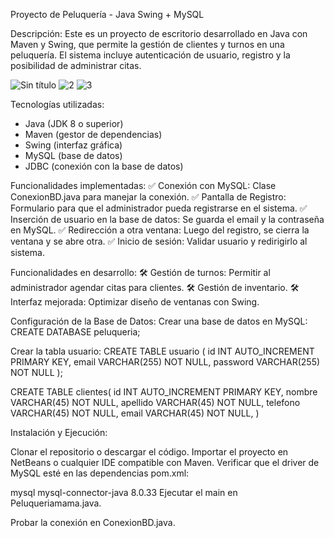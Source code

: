Proyecto de Peluquería - Java Swing + MySQL

Descripción:
Este es un proyecto de escritorio desarrollado en Java con Maven y Swing, que permite la gestión de clientes y turnos en una peluquería. El sistema incluye autenticación de usuario, registro y la posibilidad de administrar citas.

![Sin título](https://github.com/user-attachments/assets/fa6be193-26d6-40cd-bb68-10d27dd6ee9d)
![2](https://github.com/user-attachments/assets/103eac11-48c4-4a8b-a961-3f1c8f1a7d06)
![3](https://github.com/user-attachments/assets/e73fc1c9-50b4-49be-9ace-2bbe8e6d26b2)

Tecnologías utilizadas:
- Java (JDK 8 o superior)
- Maven (gestor de dependencias)
- Swing (interfaz gráfica)
- MySQL (base de datos)
- JDBC (conexión con la base de datos)

Funcionalidades implementadas:
✅ Conexión con MySQL: Clase ConexionBD.java para manejar la conexión.
✅ Pantalla de Registro: Formulario para que el administrador pueda registrarse en el sistema.
✅ Inserción de usuario en la base de datos: Se guarda el email y la contraseña en MySQL.
✅ Redirección a otra ventana: Luego del registro, se cierra la ventana y se abre otra.
✅ Inicio de sesión: Validar usuario y redirigirlo al sistema.

Funcionalidades en desarrollo:
🛠 Gestión de turnos: Permitir al administrador agendar citas para clientes.
🛠 Gestión de inventario.
🛠 Interfaz mejorada: Optimizar diseño de ventanas con Swing.

Configuración de la Base de Datos:
Crear una base de datos en MySQL:
CREATE DATABASE peluqueria;

Crear la tabla usuario:
CREATE TABLE usuario (
    id INT AUTO_INCREMENT PRIMARY KEY,
    email VARCHAR(255) NOT NULL,
    password VARCHAR(255) NOT NULL
);

CREATE TABLE clientes(
    id INT AUTO_INCREMENT PRIMARY KEY,
    nombre VARCHAR(45) NOT NULL,
    apellido VARCHAR(45) NOT NULL,
    telefono VARCHAR(45) NOT NULL,
    email VARCHAR(45) NOT NULL,
)

Instalación y Ejecución:

Clonar el repositorio o descargar el código.
Importar el proyecto en NetBeans o cualquier IDE compatible con Maven.
Verificar que el driver de MySQL esté en las dependencias pom.xml:

<dependency>
    <groupId>mysql</groupId>
    <artifactId>mysql-connector-java</artifactId>
    <version>8.0.33</version>
</dependency>
Ejecutar el main en Peluqueriamama.java.

Probar la conexión en ConexionBD.java.
